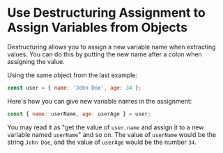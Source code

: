 # Use Destructuring Assignment to Assign Variables from Objects
Destructuring allows you to assign a new variable name when extracting values. You can do this by putting the new name after a colon when assigning the value.

Using the same object from the last example:
```javascript
const user = { name: 'John Doe', age: 34 };
```
Here's how you can give new variable names in the assignment:
```javascript
const { name: userName, age: userAge } = user;
```
You may read it as "get the value of ```user.name``` and assign it to a new variable named ```userName```" and so on. The value of ```userName``` would be the string ```John Doe```, and the value of ```userAge``` would be the number ```34```.
